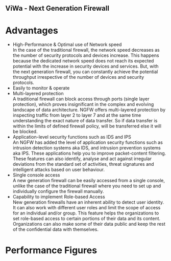 ViWa - Next Generation Firewall
---

# Advantages
- High-Performance & Optimal use of Network speed<br>
In the case of the traditional firewall, the network speed decreases as the number of security protocols and devices increase. This happens because the dedicated network speed does not reach its expected potential with the increase in security devices and services. But, with the next generation firewall, you can constantly achieve the potential throughput irrespective of the number of devices and security protocols.
- Easily to monitor & operate
- Multi-layered protection <br>
A traditional firewall can block access through ports (single layer protection), which proves insignificant in the complex and evolving landscape of data architecture. NGFW offers multi-layered protection by inspecting traffic from layer 2 to layer 7 and at the same time understanding the exact nature of data transfer. So if data transfer is within the limits of defined firewall policy, will be transferred else it will be blocked.
- Application-level security functions such as IDS and IPS <br>
An NGFW has added the level of application security functions such as intrusion detection systems aka IDS, and intrusion prevention systems aka IPS. These applications help you to improve packet-content filtering. These features can also identify, analyse and act against irregular deviations from the standard set of activities, threat signatures and intelligent attacks based on user behaviour.
- Single console access<br>
A new generation firewall can be easily accessed from a single console, unlike the case of the traditional firewall where you need to set up and individually configure the firewall manually.
- Capability to implement Role-based Access <br>
New generation firewalls have an inherent ability to detect user identity. It can also work with different user roles and limit the scope of access for an individual and/or group. This feature helps the organizations to set role-based access to certain portions of their data and its content. Organizations can also make some of their data public and keep the rest of the confidential data with themselves.

# Performance Figures
